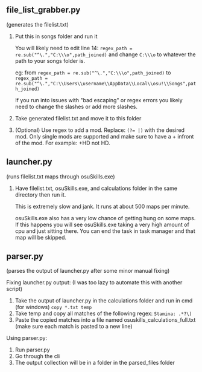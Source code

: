 ## file_list_grabber.py 
(generates the filelist.txt)
1. Put this in songs folder and run it

    You will likely need to edit line 14: `regex_path = re.sub("^\.","C:\\\o",path_joined)` and change `C:\\\o` to whatever the path to your songs folder is.

    eg: from `regex_path = re.sub("^\.","C:\\\o",path_joined)` to `regex_path = re.sub("^\.","C:\\Users\\username\\AppData\\Local\\osu!\\Songs",path_joined)`

    If you run into issues with "bad escaping" or regex errors you likely need to change the slashes or add more slashes.

2. Take generated filelist.txt and move it to this folder
3. (Optional) Use regex to add a mod. Replace: `(?= |)` with the desired mod. Only single mods are supported and make sure to have a + infront of the mod. For example: +HD not HD.

## launcher.py 
(runs filelist.txt maps through osuSkills.exe)
1. Have filelist.txt, osuSkills.exe, and calculations folder in the same directory then run it.

    This is extremely slow and jank. It runs at about 500 maps per minute. 

    osuSkills.exe also has a very low chance of getting hung on some maps. If this happens you will see osuSkills.exe taking a very high amount of cpu and just sitting there. You can end the task in task manager and that map will be skipped.

## parser.py 
(parses the output of launcher.py after some minor manual fixing)

Fixing launcher.py output: (I was too lazy to automate this with another script)
1. Take the output of launcher.py in the calculations folder and run in cmd (for windows) `copy *.txt temp`
2. Take temp and copy all matches of the following regex: `Stamina: .*?\)`
3. Paste the copied matches into a file named osuskills_calculations_full.txt (make sure each match is pasted to a new line)

Using parser.py:
1. Run parser.py
2. Go through the cli
3. The output collection will be in a folder in the parsed_files folder